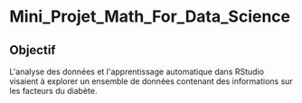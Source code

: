 # Mini_Projet_Math_For_Data_Science

## Objectif

L'analyse des données et l'apprentissage automatique dans RStudio visaient à explorer un ensemble de données contenant des informations sur les facteurs du diabète.
